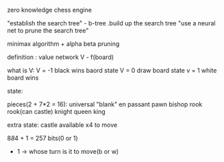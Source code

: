 zero knowledge chess engine

"establish the search tree" - b-tree .build up the search tree
"use a neural net to prune the search tree"

minimax algorithm + alpha beta pruning

definition : value network
V - f(board)


what is V:
V = -1  black wins baord state
V = 0 draw board state
v = 1 white board wins



state:

pieces(2 + 7*2 = 16):
universal
"blank"
en passant
pawn
bishop
rook
rook(can castle)
knight
queen
king

extra state:
castle available x4
to move


8*8*4 +  1 = 257 bits(0 or 1)
+ 1 -> whose turn is it to move(b or w)
